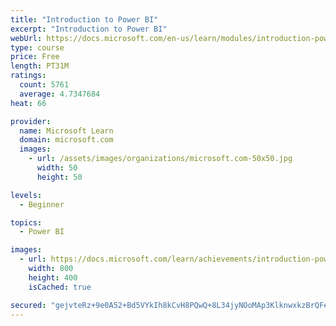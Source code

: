```yaml
---
title: "Introduction to Power BI"
excerpt: "Introduction to Power BI"
webUrl: https://docs.microsoft.com/en-us/learn/modules/introduction-power-bi/
type: course
price: Free
length: PT31M
ratings:
  count: 5761
  average: 4.7347684
heat: 66

provider:
  name: Microsoft Learn
  domain: microsoft.com
  images:
    - url: /assets/images/organizations/microsoft.com-50x50.jpg
      width: 50
      height: 50

levels:
  - Beginner

topics:
  - Power BI

images:
  - url: https://docs.microsoft.com/learn/achievements/introduction-power-bi-social.png
    width: 800
    height: 400
    isCached: true

secured: "gejvteRz+9e0A52+Bd5VYkIh8kCvH8PQwQ+8L34jyNOoMAp3KlknwxkzBrQFeWIW9mS/ArwvOUG+G1yvWEGrtC3jgDFCATUKp/mr1aq7zYWnqiy4l+tiP4RTooXch5Lzb2WHhQfemsPRuY603kFAkRGk9T7cuIElxgwBYPgadVDAxWN+yKhrbvm/ojPepXwu7snafSb90F/MrS+n92JFZmlK/ZEqmWMIvfJesbfRFKQdZifpzHO96tW9LqHcLOXHp/18KzNSQfms78YWAJnPSkW6QmcKhUAYlxcRRLeqo2S61ry247pLm9bLRrvETbPpI7FucZmNv4HwxcenexAAl/PehJEL418sDEn+GVhmsJXXy7nkf5TiH20vbgGftvXGu5dw6BPRM6RVbSwRrTlxpEQPGOKvuNlu3LVW3VLBz98=;cDlS3nKubkoc9UPOZbe/TA=="
---
```


